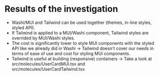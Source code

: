 # Results of the investigation

- Washi/MUI and Tailwind can be used together (themes, in-line styles, styled API).
- If Tailwind is applied to a MUI/Washi component, Tailwind styles are overrided by MUI/Washi styles.
- The cost is significantly lower to style MUI components with the styled API like we already did in Washi -> Tailwind doesn't cover our needs in terms of ease of use and cost for styling MUI components.
- Tailwind is useful at building (responsive) containers -> Take a look at src/molecules/UserCardMUI.tsx and src/molecules/UserCardTailwind.tsx
